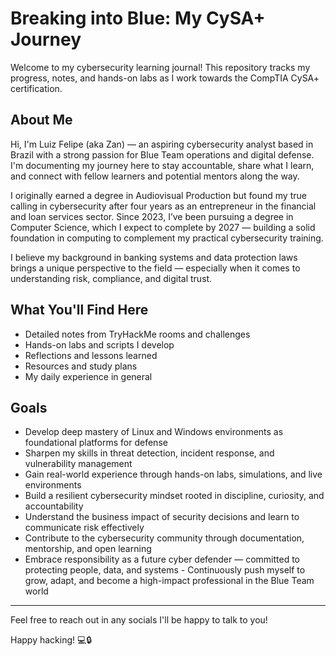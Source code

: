 # Breaking into Blue: My CySA+ Journey
Welcome to my cybersecurity learning journal! This repository tracks my progress, notes, and hands-on labs as I work towards the CompTIA CySA+ certification.

## About Me

Hi, I'm Luiz Felipe (aka Zan) — an aspiring cybersecurity analyst based in Brazil with a strong passion for Blue Team operations and digital defense. I'm documenting my journey here to stay accountable, share what I learn, and connect with fellow learners and potential mentors along the way.

I originally earned a degree in Audiovisual Production but found my true calling in cybersecurity after four years as an entrepreneur in the financial and loan services sector. Since 2023, I’ve been pursuing a degree in Computer Science, which I expect to complete by 2027 — building a solid foundation in computing to complement my practical cybersecurity training.

I believe my background in banking systems and data protection laws brings a unique perspective to the field — especially when it comes to understanding risk, compliance, and digital trust.

## What You'll Find Here

- Detailed notes from TryHackMe rooms and challenges  
- Hands-on labs and scripts I develop  
- Reflections and lessons learned  
- Resources and study plans
- My daily experience in general

## Goals

- Develop deep mastery of Linux and Windows environments as foundational platforms for defense  
- Sharpen my skills in threat detection, incident response, and vulnerability management  
- Gain real-world experience through hands-on labs, simulations, and live environments  
- Build a resilient cybersecurity mindset rooted in discipline, curiosity, and accountability  
- Understand the business impact of security decisions and learn to communicate risk effectively  
- Contribute to the cybersecurity community through documentation, mentorship, and open learning  
- Embrace responsibility as a future cyber defender — committed to protecting people, data, and systems - Continuously push myself to grow, adapt, and become a high-impact professional in the Blue Team world

-------------
Feel free to reach out in any socials I'll be happy to talk to you!

Happy hacking! 💻🔒
